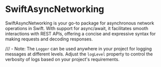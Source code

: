 # SwiftAsyncNetworking
SwiftAsyncNetworking is your go-to package for asynchronous network operations in Swift. With support for async/await, it facilitates smooth interactions with REST APIs, offering a concise and expressive syntax for making requests and decoding responses.


/// - Note: The `Logger` can be used anywhere in your project for logging messages at different levels. Adjust the `logLevel` property to control the verbosity of logs based on your project's requirements.
